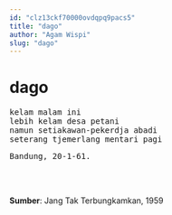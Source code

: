 ```yaml
---
id: "clz13ckf70000ovdqpq9pacs5"
title: "dago"
author: "Agam Wispi"
slug: "dago"
---
```


# dago

<pre>
kelam malam ini
lebih kelam desa petani
namun setiakawan-pekerdja abadi
seterang tjemerlang mentari pagi
</pre>
<pre>
Bandung, 20-1-61.
</pre>
<br/><br/>

**Sumber**: Jang Tak Terbungkamkan, 1959

